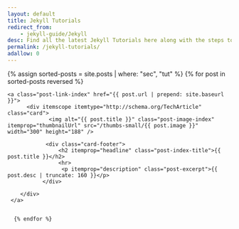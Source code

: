 ```yaml
---
layout: default
title: Jekyll Tutorials
redirect_from: 
    - jekyll-guide/Jekyll
desc: Find all the latest Jekyll Tutorials here along with the steps to implement new features on Jekyll blog or website.
permalink: /jekyll-tutorials/
adallow: 0
---
```




<div class="homepage">
<div id="mainbox">
    {% assign sorted-posts = site.posts | where: "sec", "tut" %}
     {% for post in sorted-posts  reversed %}
     
    <a class="post-link-index" href="{{ post.url | prepend: site.baseurl }}">
          <div itemscope itemtype="http://schema.org/TechArticle" class="card">
                 <img alt="{{ post.title }}" class="post-image-index" itemprop="thumbnailUrl" src="/thumbs-small/{{ post.image }}" width="300" height="188" />

                <div class="card-footer">
                    <h2 itemprop="headline" class="post-index-title">{{ post.title }}</h2>
                    <hr>
                     <p itemprop="description" class="post-excerpt">{{ post.desc | truncate: 160 }}</p>
               </div>
           
        </div> 
     </a>
          
     
      {% endfor %}
</div>
</div>